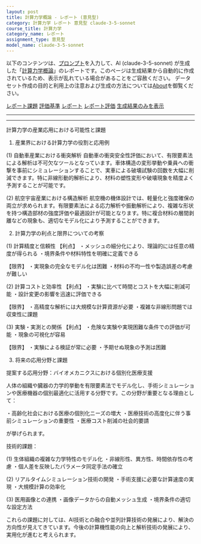 ```yaml
---
layout: post
title: 計算力学概論 - レポート (意見型)
category: 計算力学 レポート 意見型 claude-3-5-sonnet
course_title: 計算力学
category_name: レポート
assignment_type: 意見型
model_name: claude-3-5-sonnet
---
```


以下のコンテンツは、[プロンプト](http://127.0.0.1:8000/generated/計算力学/claude-3-5-sonnet/prompt_レポート-意見型.md)を入力して、AI (claude-3-5-sonnet) が生成した「[計算力学概論](/contents/計算力学/)」のレポートです。このページは生成結果から自動的に作成されているため、表示が乱れている場合があることをご容赦ください。
データセット作成の目的と利用上の注意および生成の方法については[About](/About)を御覧ください。

[レポート課題](../レポート課題-意見型)
[評価基準](../評価基準-意見型)
[レポート](../レポート-意見型)
[レポート評価](../レポート評価-意見型)
[生成結果のみを表示](http://127.0.0.1:8000/generated/計算力学/claude-3-5-sonnet/レポート-意見型.md)
  

***
***
  
計算力学の産業応用における可能性と課題

1. 産業界における計算力学の役割と応用例

(1) 自動車産業における衝突解析
自動車の衝突安全性評価において、有限要素法による解析は不可欠なツールとなっています。車体構造の変形挙動や乗員への衝撃を事前にシミュレーションすることで、実車による破壊試験の回数を大幅に削減できます。特に非線形動的解析により、材料の塑性変形や破壊現象を精度よく予測することが可能です。

(2) 航空宇宙産業における構造解析
航空機の機体設計では、軽量化と強度確保の両立が求められます。有限要素法による応力解析や振動解析により、複雑な形状を持つ構造部材の強度評価や最適設計が可能となります。特に複合材料の層間剥離などの現象も、適切なモデル化により予測することができます。

2. 計算力学の利点と限界についての考察

(1) 計算精度と信頼性
【利点】
・メッシュの細分化により、理論的には任意の精度が得られる
・境界条件や材料特性を明確に定義できる

【限界】
・実現象の完全なモデル化は困難
・材料の不均一性や製造誤差の考慮が難しい

(2) 計算コストと効率性
【利点】
・実験に比べて時間とコストを大幅に削減可能
・設計変更の影響を迅速に評価できる

【限界】
・高精度な解析には大規模な計算資源が必要
・複雑な非線形問題では収束性に課題

(3) 実験・実測との関係
【利点】
・危険な実験や実現困難な条件での評価が可能
・現象の可視化が容易

【限界】
・実験による検証が常に必要
・予期せぬ現象の予測は困難

3. 将来の応用分野と課題

提案する応用分野：バイオメカニクスにおける個別化医療支援

人体の組織や臓器の力学的挙動を有限要素法でモデル化し、手術シミュレーションや医療機器の個別最適化に活用する分野です。この分野が重要となる理由として：

・高齢化社会における医療の個別化ニーズの増大
・医療技術の高度化に伴う事前シミュレーションの重要性
・医療コスト削減の社会的要請

が挙げられます。

技術的課題：

(1) 生体組織の複雑な力学特性のモデル化
・非線形性、異方性、時間依存性の考慮
・個人差を反映したパラメータ同定手法の確立

(2) リアルタイムシミュレーション技術の開発
・手術支援に必要な計算速度の実現
・大規模計算の効率化

(3) 医用画像との連携
・画像データからの自動メッシュ生成
・境界条件の適切な設定方法

これらの課題に対しては、AI技術との融合や並列計算技術の発展により、解決の方向性が見えてきています。今後の計算機性能の向上と解析技術の発展により、実用化が進むと考えられます。
